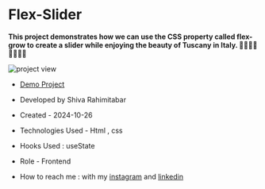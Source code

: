 # Flex-Slider
**This project demonstrates how we can use the CSS property called flex-grow to create a slider while enjoying the beauty of Tuscany in Italy. 🌼🌱🍃🌿🌼🍷🍨🍝**

![project view](https://github.com/user-attachments/assets/71fc5f57-b5d5-4dc9-9b7d-26b4821483be)



- [Demo Project](https://rahimitabarshiva.github.io/Flex-Slider/)

- Developed by Shiva Rahimitabar

- Created - 2024-10-26

- Technologies Used - Html , css 

- Hooks Used : useState 

- Role - Frontend

- How to reach me : with my [instagram](https://www.instagram.com/shiva.rahimitabar.dev) and [linkedin](https://www.linkedin.com/in/shiva-rahimitabar-7477b432b/)

